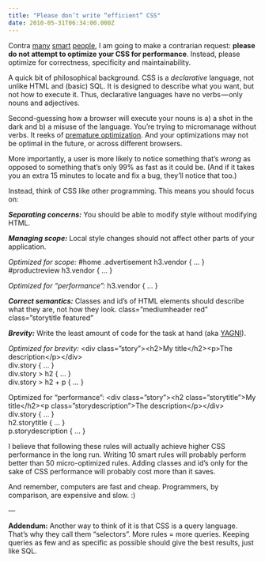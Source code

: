 ```yaml
---
title: "Please don’t write “efficient” CSS"
date: 2010-05-31T06:34:00.000Z
---
```


Contra [many](http://css-tricks.com/efficiently-rendering-css/) [smart](http://developer.mozilla.org/en/Writing_Efficient_CSS) [people](http://code.google.com/speed/page-speed/docs/rendering.html), I am going to make a contrarian request: **please do not attempt to optimize your CSS for performance**. Instead, please optimize for correctness, specificity and maintainability.

A quick bit of philosophical background. CSS is a _declarative_ language, not unlike HTML and (basic) SQL. It is designed to describe what you want, but not how to execute it. Thus, declarative languages have no verbs — only nouns and adjectives.

Second-guessing how a browser will execute your nouns is a) a shot in the dark and b) a misuse of the language. You’re trying to micromanage without verbs. It reeks of [premature optimization](http://stackoverflow.com/questions/211414/is-premature-optimization-really-the-root-of-all-evil). And your optimizations may not be optimal in the future, or across different browsers.

More importantly, a user is more likely to notice something that’s _wrong_ as opposed to something that’s only 99% as fast as it could be. (And if it takes you an extra 15 minutes to locate and fix a bug, they’ll notice that too.)

Instead, think of CSS like other programming. This means you should focus on:

**_Separating concerns:_** You should be able to modify style without modifying HTML.

**_Managing scope:_** Local style changes should not affect other parts of your application.

_Optimized for scope:_
#home .advertisement h3.vendor { … }   
#productreview h3.vendor { … }

_Optimized for “performance”:_
h3.vendor { … }

**_Correct semantics:_** Classes and id’s of HTML elements should describe what they are, not how they look.
class=”mediumheader red” class=”storytitle featured”

**_Brevity:_** Write the least amount of code for the task at hand (aka [YAGNI](http://en.wikipedia.org/wiki/You_ain%27t_gonna_need_it)).

_Optimized for brevity:_
&lt;div class=”story”&gt;&lt;h2&gt;My title&lt;/h2&gt;&lt;p&gt;The description&lt;/p&gt;&lt;/div&gt;   
div.story { … }   
div.story &gt; h2 { … }   
div.story &gt; h2 + p { … }

Optimized for “performance”:
&lt;div class=”story”&gt;&lt;h2 class=”storytitle”&gt;My title&lt;/h2&gt;&lt;p class=”storydescription”&gt;The description&lt;/p&gt;&lt;/div&gt;   
div.story { … }   
h2.storytitle { … }   
p.storydescription { … }

I believe that following these rules will actually achieve higher CSS performance in the long run. Writing 10 smart rules will probably perform better than 50 micro-optimized rules. Adding classes and id’s only for the sake of CSS performance will probably cost more than it saves.

And remember, computers are fast and cheap. Programmers, by comparison, are expensive and slow. :)

—

**Addendum:** Another way to think of it is that CSS is a query language. That’s why they call them “selectors”. More rules = more queries. Keeping queries as few and as specific as possible should give the best results, just like SQL.
